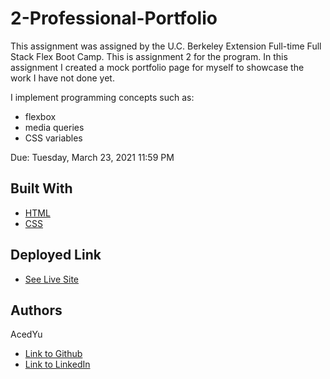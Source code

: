 # 2-Professional-Portfolio
This assignment was assigned by the U.C. Berkeley Extension Full-time Full Stack Flex Boot Camp.
This is assignment 2 for the program. In this assignment I created a mock portfolio page for myself to showcase the work I have not done yet.

I implement programming concepts such as:
- flexbox
- media queries
- CSS variables

Due: Tuesday, March 23, 2021 11:59 PM

## Built With

* [HTML](https://developer.mozilla.org/en-US/docs/Web/HTML)
* [CSS](https://developer.mozilla.org/en-US/docs/Web/CSS)

## Deployed Link

* [See Live Site]()

## Authors
AcedYu
- [Link to Github](https://github.com/AcedYu)
- [Link to LinkedIn](https://www.linkedin.com/in/alex-yu-3712811b9/)
